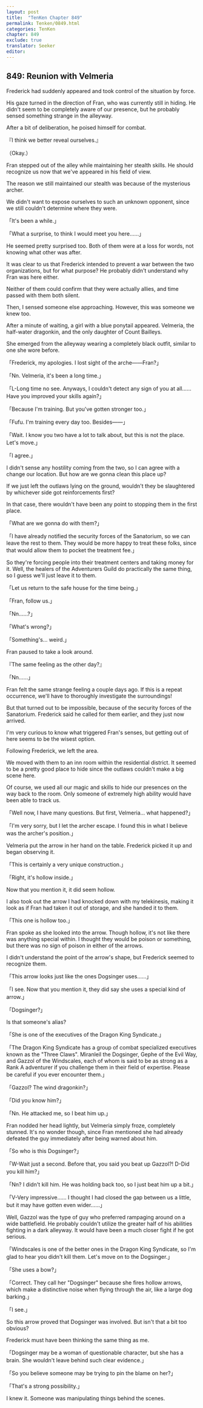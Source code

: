 ```yaml
---
layout: post
title:  "TenKen Chapter 849"
permalink: Tenken/0849.html
categories: TenKen
chapter: 849
exclude: true
translator: Seeker
editor: 
---
```

<h2>849: Reunion with Velmeria</h2>

Frederick had suddenly appeared and took control of the situation by force.

His gaze turned in the direction of Fran, who was currently still in hiding. He didn't seem to be completely aware of our presence, but he probably sensed something strange in the alleyway.

After a bit of deliberation, he poised himself for combat.

『I think we better reveal ourselves.』

（Okay.）

Fran stepped out of the alley while maintaining her stealth skills. He should recognize us now that we've appeared in his field of view.

The reason we still maintained our stealth was because of the mysterious archer.

We didn't want to expose ourselves to such an unknown opponent, since we still couldn't determine where they were.

「It's been a while.」

「What a surprise, to think I would meet you here……」

He seemed pretty surprised too. Both of them were at a loss for words, not knowing what other was after.

It was clear to us that Frederick intended to prevent a war between the two organizations, but for what purpose? He probably didn't understand why Fran was here either.

Neither of them could confirm that they were actually allies, and time passed with them both silent.

Then, I sensed someone else approaching. However, this was someone we knew too.

After a minute of waiting, a girl with a blue ponytail appeared. Velmeria, the half-water dragonkin, and the only daughter of Count Bailleys.

She emerged from the alleyway wearing a completely black outfit, similar to one she wore before.

「Frederick, my apologies. I lost sight of the arche――Fran?」

「Nn. Velmeria, it's been a long time.」

「L-Long time no see. Anyways, I couldn't detect any sign of you at all…… Have you improved your skills again?」

「Because I'm training. But you've gotten stronger too.」

「Fufu. I'm training every day too. Besides――」

「Wait. I know you two have a lot to talk about, but this is not the place. Let's move.」

「I agree.」

I didn't sense any hostility coming from the two, so I can agree with a change our location. But how are we gonna clean this place up?

If we just left the outlaws lying on the ground, wouldn't they be slaughtered by whichever side got reinforcements first?

In that case, there wouldn't have been any point to stopping them in the first place.

「What are we gonna do with them?」

「I have already notified the security forces of the Sanatorium, so we can leave the rest to them. They would be more happy to treat these folks, since that would allow them to pocket the treatment fee.」

So they're forcing people into their treatment centers and taking money for it. Well, the healers of the Adventurers Guild do practically the same thing, so I guess we'll just leave it to them.

「Let us return to the safe house for the time being.」

「Fran, follow us.」

「Nn……?」

「What's wrong?」

「Something's… weird.」

Fran paused to take a look around.

『The same feeling as the other day?』

「Nn……」

Fran felt the same strange feeling a couple days ago. If this is a repeat occurrence, we'll have to thoroughly investigate the surroundings!

But that turned out to be impossible, because of the security forces of the Sanatorium. Frederick said he called for them earlier, and they just now arrived.

I'm very curious to know what triggered Fran's senses, but getting out of here seems to be the wisest option.

Following Frederick, we left the area.

We moved with them to an inn room within the residential district. It seemed to be a pretty good place to hide since the outlaws couldn't make a big scene here.

Of course, we used all our magic and skills to hide our presences on the way back to the room. Only someone of extremely high ability would have been able to track us.

「Well now, I have many questions. But first, Velmeria… what happened?」

「I'm very sorry, but I let the archer escape. I found this in what I believe was the archer's position.」

Velmeria put the arrow in her hand on the table. Frederick picked it up and began observing it.

「This is certainly a very unique construction.」

「Right, it's hollow inside.」

Now that you mention it, it did seem hollow.

I also took out the arrow I had knocked down with my telekinesis, making it look as if Fran had taken it out of storage, and she handed it to them.

「This one is hollow too.」

Fran spoke as she looked into the arrow. Though hollow, it's not like there was anything special within. I thought they would be poison or something, but there was no sign of poison in either of the arrows.

I didn't understand the point of the arrow's shape, but Frederick seemed to recognize them.

「This arrow looks just like the ones Dogsinger uses……」

「I see. Now that you mention it, they did say she uses a special kind of arrow.」

「Dogsinger?」

Is that someone's alias?

「She is one of the executives of the Dragon King Syndicate.」

「The Dragon King Syndicate has a group of combat specialized executives known as the "Three Claws". Miranleil the Dogsinger, Gephe of the Evil Way, and Gazzol of the Windscales, each of whom is said to be as strong as a Rank A adventurer if you challenge them in their field of expertise. Please be careful if you ever encounter them.」

「Gazzol? The wind dragonkin?」

「Did you know him?」

「Nn. He attacked me, so I beat him up.」

Fran nodded her head lightly, but Velmeria simply froze, completely stunned. It's no wonder though, since Fran mentioned she had already defeated the guy immediately after being warned about him.

「So who is this Dogsinger?」

「W-Wait just a second. Before that, you said you beat up Gazzol?! D-Did you kill him?」

「Nn? I didn't kill him. He was holding back too, so I just beat him up a bit.」

「V-Very impressive…… I thought I had closed the gap between us a little, but it may have gotten even wider……」

Well, Gazzol was the type of guy who preferred rampaging around on a wide battlefield. He probably couldn't utilize the greater half of his abilities fighting in a dark alleyway. It would have been a much closer fight if he got serious.

「Windscales is one of the better ones in the Dragon King Syndicate, so I'm glad to hear you didn't kill them. Let's move on to the Dogsinger.」

「She uses a bow?」

「Correct. They call her "Dogsinger" because she fires hollow arrows, which make a distinctive noise when flying through the air, like a large dog barking.」

「I see.」

So this arrow proved that Dogsinger was involved. But isn't that a bit too obvious?

Frederick must have been thinking the same thing as me.

「Dogsinger may be a woman of questionable character, but she has a brain. She wouldn't leave behind such clear evidence.」

「So you believe someone may be trying to pin the blame on her?」

「That's a strong possibility.」

I knew it. Someone was manipulating things behind the scenes.




